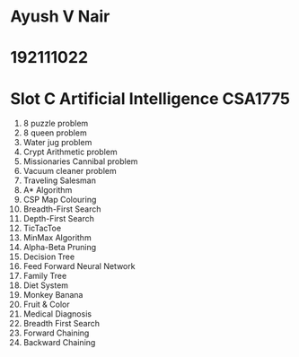 # Ayush V Nair
# 192111022
# Slot C Artificial Intelligence CSA1775

1. 8 puzzle problem
2. 8 queen problem
3. Water jug problem
4. Crypt Arithmetic problem
5. Missionaries Cannibal problem
6. Vacuum cleaner problem
7. Traveling Salesman
8. A* Algorithm
9. CSP Map Colouring
10. Breadth-First Search
11. Depth-First Search
12. TicTacToe
13. MinMax Algorithm
14. Alpha-Beta Pruning
15. Decision Tree
16. Feed Forward Neural Network
17. Family Tree
18. Diet System
19. Monkey Banana
20. Fruit & Color
21. Medical Diagnosis
22. Breadth First Search
23. Forward Chaining
24. Backward Chaining
